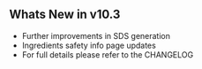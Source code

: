 Whats New in v10.3
--------------------------
- Further improvements in SDS generation
- Ingredients safety info page updates
- For full details please refer to the CHANGELOG
